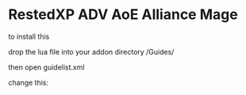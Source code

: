 # RestedXP ADV AoE Alliance Mage

to install this 

drop the lua file into your addon directory /Guides/


then open guidelist.xml

change this:

<Script file="Guides/Classic-Alliance-ADV-AoE-Mage-1-22.lua"/>
  
to 
  
<Script file="Guides/Classic-Alliance-ADV-AoE-Mage-1-60.lua"/>

reload wow or ui in game and you now have 1-60 guide
